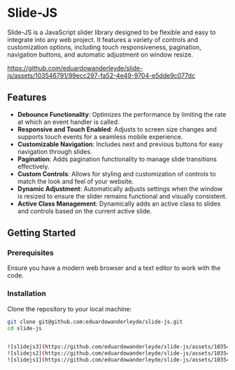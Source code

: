 # Slide-JS

Slide-JS is a JavaScript slider library designed to be flexible and easy to integrate into any web project. It features a variety of controls and customization options, including touch responsiveness, pagination, navigation buttons, and automatic adjustment on window resize.


https://github.com/eduardowanderleyde/slide-js/assets/103546791/99ecc297-fa52-4e49-9704-e5dde9c077dc


## Features

- **Debounce Functionality**: Optimizes the performance by limiting the rate at which an event handler is called.
- **Responsive and Touch Enabled**: Adjusts to screen size changes and supports touch events for a seamless mobile experience.
- **Customizable Navigation**: Includes next and previous buttons for easy navigation through slides.
- **Pagination**: Adds pagination functionality to manage slide transitions effectively.
-  **Custom Controls**: Allows for styling and customization of controls to match the look and feel of your website.
- **Dynamic Adjustment**: Automatically adjusts settings when the window is resized to ensure the slider remains functional and visually consistent.
- **Active Class Management**: Dynamically adds an active class to slides and controls based on the current active slide.

## Getting Started

### Prerequisites

Ensure you have a modern web browser and a text editor to work with the code.

### Installation

Clone the repository to your local machine:

```bash
git clone git@github.com:eduardowanderleyde/slide-js.git
cd slide-js


![slidejs3](https://github.com/eduardowanderleyde/slide-js/assets/103546791/935fcb2c-b1b8-49d8-b681-ff7a3962389b)
![slidejs2](https://github.com/eduardowanderleyde/slide-js/assets/103546791/9cf5e928-17cd-491c-9727-5332e61a4c8e)
![slidejs1](https://github.com/eduardowanderleyde/slide-js/assets/103546791/f908b0af-dd0d-4b8d-8625-4a528f19658f)


